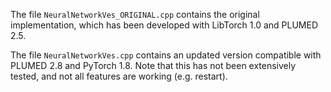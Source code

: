 The file `NeuralNetworkVes_ORIGINAL.cpp` contains the original implementation, which has been developed with LibTorch 1.0 and PLUMED 2.5. 

The file `NeuralNetworkVes.cpp` contains an updated version compatible with PLUMED 2.8 and PyTorch 1.8. Note that this has not been extensively tested, and not all features are working (e.g. restart).
